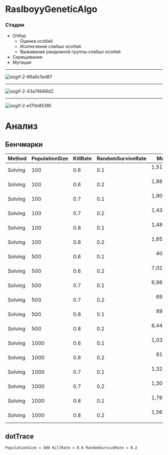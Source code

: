 # RaslboyyGeneticAlgo

### Стадии
- Отбор
    - Оценка особей
    - Исключение слабых особей
    - Выживание рандомной группы слабых особей
- Скрещивание
- Мутация

--------
![ezgif-2-66a6c1ed87](https://user-images.githubusercontent.com/33222839/169855987-87ace248-5cee-413d-af0c-09acd9d89796.gif)

--------

![ezgif-2-43a74b66d2](https://user-images.githubusercontent.com/33222839/169856157-a6310aed-fc11-49cb-ab14-6a78c6e7baea.gif)

--------

![ezgif-2-e170e853f6](https://user-images.githubusercontent.com/33222839/169855735-d9d0c518-7c14-4a94-be3f-0b70595f6328.gif)

# Анализ
## Бенчмарки
|  Method | PopulationSize | KillRate | RandomSurviveRate |       Mean |       Error |    StdDev |    Gen 0 |    Gen 1 | Allocated |
|-------- |--------------- |--------- |------------------ |-----------:|------------:|----------:|---------:|---------:|----------:|
| Solving |            100 |      0.6 |               0.1 | 1,518.6 us |   506.45 us |  27.76 us |  70.3125 |  23.4375 |    320 KB |
| Solving |            100 |      0.6 |               0.2 | 1,888.3 us |    62.52 us |   3.43 us |  83.9844 |  39.0625 |    438 KB |
| Solving |            100 |      0.7 |               0.1 | 1,901.0 us |   156.61 us |   8.58 us |  82.0313 |  41.0156 |    496 KB |
| Solving |            100 |      0.7 |               0.2 | 1,433.4 us | 2,501.28 us | 137.10 us |        - |        - |    323 KB |
| Solving |            100 |      0.8 |               0.1 | 1,481.7 us |   386.73 us |  21.20 us |  78.1250 |  31.2500 |    374 KB |
| Solving |            100 |      0.8 |               0.2 | 1,658.6 us |   294.77 us |  16.16 us |  80.0781 |  37.1094 |    415 KB |
| Solving |            500 |      0.6 |               0.1 |   407.6 us |   178.99 us |   9.81 us |  57.1289 |   1.9531 |    235 KB |
| Solving |            500 |      0.6 |               0.2 | 7,024.4 us |   720.90 us |  39.52 us |        - |        - |  __1,504 KB__ |
| Solving |            500 |      0.7 |               0.1 | 6,988.9 us | 3,145.44 us | 172.41 us |        - |        - |  1,606 KB |
| Solving |            500 |      0.7 |               0.2 |   690.9 us |    85.31 us |   4.68 us |  69.3359 |  22.4609 |    285 KB |
| Solving |            500 |      0.8 |               0.1 |   892.3 us |   251.11 us |  13.76 us |        - |        - |    310 KB |
| Solving |            500 |      0.8 |               0.2 | 6,449.9 us | 1,685.71 us |  92.40 us | 257.8125 | 125.0000 |  1,596 KB |
| Solving |           1000 |      0.6 |               0.1 | 1,035.6 us |   352.57 us |  19.33 us |        - |        - |    523 KB |
| Solving |           1000 |      0.6 |               0.2 |   812.5 us |   856.94 us |  46.97 us |        - |        - |    470 KB |
| Solving |           1000 |      0.7 |               0.1 | 1,327.5 us |   510.44 us |  27.98 us |        - |        - |    517 KB |
| Solving |           1000 |      0.7 |               0.2 | 1,309.4 us |   586.02 us |  32.12 us |        - |        - |    517 KB |
| Solving |           1000 |      0.8 |               0.1 | 1,760.9 us |   336.60 us |  18.45 us |        - |        - |    617 KB |
| Solving |           1000 |      0.8 |               0.2 | 1,560.4 us |   785.14 us |  43.04 us |        - |        - |    564 KB |
## dotTrace
`PopulationSize = 500 KillRate = 0.6 RandomSurviveRate = 0.2`
